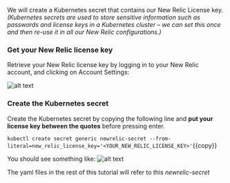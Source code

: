 
We will create a Kubernetes secret that contains our New Relic License key. 
*(Kubernetes secrets are used to store sensitive information such as passwords and license keys in a Kubernetes cluster – we can set this once and then re-use it in all our New Relic configurations.)*

### Get your New Relic license key
Retrieve your New Relic license key by logging in to your New Relic account, and clicking on Account Settings:

![alt text](https://github.com/polfliet/katacoda-scenarios/blob/master/kubernetes/screenshots/nrlicense.gif?raw=true "License key")

### Create the Kubernetes secret
Create the Kubernetes secret by copying the following line and **put your license key between the quotes** before pressing enter.

`kubectl create secret generic newrelic-secret --from-literal=new_relic_license_key='<YOUR_NEW_RELIC_LICENSE_KEY>'`{{copy}}

You should see something like:
![alt text](https://github.com/polfliet/katacoda-scenarios/blob/master/kubernetes/screenshots/secret.png?raw=true "Secret")

The yaml files in the rest of this tutorial will refer to this *newrelic-secret*
